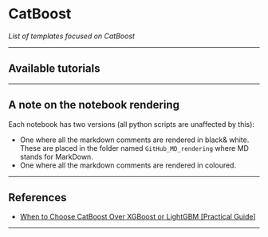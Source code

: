 # CatBoost
*List of templates focused on CatBoost*
***

## Available tutorials
***

## A note on the notebook rendering
Each notebook has two versions (all python scripts are unaffected by this):
- One where all the markdown comments are rendered in black& white. These are placed in the folder named `GitHub_MD_rendering` where MD stands for MarkDown.
- One where all the markdown comments are rendered in coloured.
***

## References
- [When to Choose CatBoost Over XGBoost or LightGBM [Practical Guide] ](https://neptune.ai/blog/when-to-choose-catboost-over-xgboost-or-lightgbm)
***
